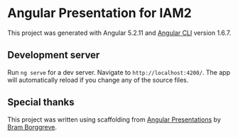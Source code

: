 # Angular Presentation for IAM2

This project was generated with Angular 5.2.11 and [Angular CLI](https://github.com/angular/angular-cli) version 1.6.7.

## Development server

Run `ng serve` for a dev server. Navigate to `http://localhost:4200/`. The app will automatically reload if you change any of the source files.

## Special thanks

This project was written using scaffolding from [Angular Presentations](https://github.com/beeman/angular-presentations) by [Bram Borggreve](https://github.com/beeman).
